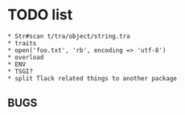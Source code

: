 TODO list
=========

    * Str#scan t/tra/object/string.tra
    * traits
    * open('foo.txt', 'rb', encoding => 'utf-8')
    * overload
    * ENV
    * TSGI?
    * split Tlack related things to another package

BUGS
----

